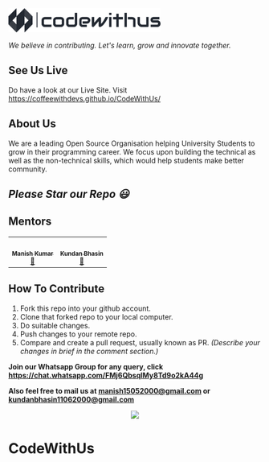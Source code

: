 <img src="logo/logo.png" height="48">

_We believe in contributing. Let's learn, grow and innovate together._

## See Us Live

Do have a look at our Live Site. Visit https://coffeewithdevs.github.io/CodeWithUs/

## About Us

We are a leading Open Source Organisation helping University Students to grow in their programming career. We focus upon building the technical as well as the non-technical skills, which would help students make better community.

## _Please Star our Repo :smiley:_

## Mentors

<table>
  <tr>
    <td align="center"><a href="https://github.com/kumarmanish03"><img src="https://avatars0.githubusercontent.com/u/41566808?v=4" width="100px;" alt=""/><br /><sub><b>Manish Kumar</b></sub></a><br /><a href="https://github.com/CoffeeWithDevs/CodeWithUs/commits?author=kumarmanish03" title="Documentation">📖</a></td>
    <td align="center"><a href="https://github.com/kundanb"><img src="https://avatars.githubusercontent.com/kundanb" width="100px;" alt=""/><br /><sub><b>Kundan Bhasin</b></sub></a><br /><a href="https://github.com/CoffeeWithDevs/CodeWithUs/commits?author=kundanb" title="Documentation">🚧</a></td>
  </tr>
 </table>

## How To Contribute

1. Fork this repo into your github account.
2. Clone that forked repo to your local computer.
3. Do suitable changes.
4. Push changes to your remote repo.
5. Compare and create a pull request, usually known as PR. _(Describe your changes in brief in the comment section.)_


**Join our Whatsapp Group for any query, click https://chat.whatsapp.com/FMj6QbsqlMy8Td9o2kA44g**

**Also feel free to mail us at manish15052000@gmail.com or kundanbhasin11062000@gmail.com**

<p align="center">

<img src="https://visitor-badge.laobi.icu/badge?page_id=CoffeeWithDevs.CodeWithUs" />

</p>

# CodeWithUs
